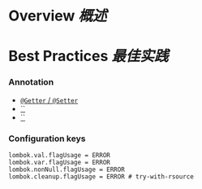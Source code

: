 # Overview _概述_

# Best Practices _最佳实践_


### Annotation

* [`@Getter` / `@Setter`](./features/05%20GetterSetter.md)
* [``]()
* [``]()

### Configuration keys


```lombok.config
lombok.val.flagUsage = ERROR
lombok.var.flagUsage = ERROR
lombok.nonNull.flagUsage = ERROR
lombok.cleanup.flagUsage = ERROR # try-with-rsource
```
